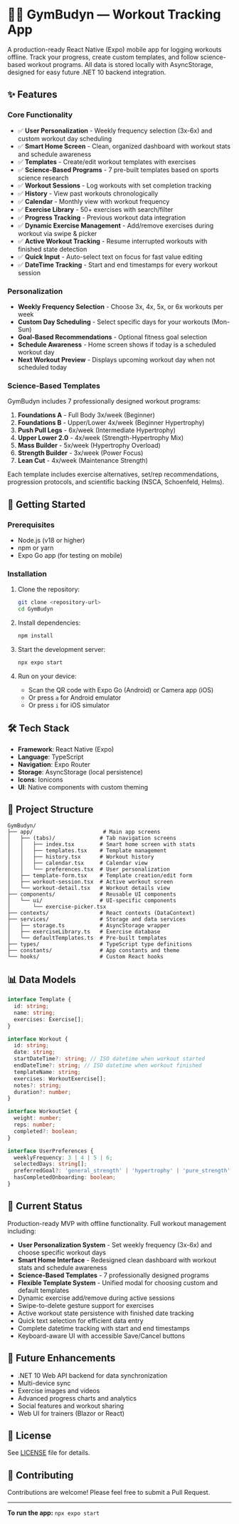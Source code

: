 # 🏋️‍♂️ GymBudyn — Workout Tracking App

A production-ready React Native (Expo) mobile app for logging workouts offline. Track your progress, create custom templates, and follow science-based workout programs. All data is stored locally with AsyncStorage, designed for easy future .NET 10 backend integration.

## ✨ Features

### Core Functionality
- ✅ **User Personalization** - Weekly frequency selection (3x-6x) and custom workout day scheduling
- ✅ **Smart Home Screen** - Clean, organized dashboard with workout stats and schedule awareness
- ✅ **Templates** - Create/edit workout templates with exercises
- ✅ **Science-Based Programs** - 7 pre-built templates based on sports science research
- ✅ **Workout Sessions** - Log workouts with set completion tracking
- ✅ **History** - View past workouts chronologically
- ✅ **Calendar** - Monthly view with workout frequency
- ✅ **Exercise Library** - 50+ exercises with search/filter
- ✅ **Progress Tracking** - Previous workout data integration
- ✅ **Dynamic Exercise Management** - Add/remove exercises during workout via swipe & picker
- ✅ **Active Workout Tracking** - Resume interrupted workouts with finished state detection
- ✅ **Quick Input** - Auto-select text on focus for fast value editing
- ✅ **DateTime Tracking** - Start and end timestamps for every workout session

### Personalization
- **Weekly Frequency Selection** - Choose 3x, 4x, 5x, or 6x workouts per week
- **Custom Day Scheduling** - Select specific days for your workouts (Mon-Sun)
- **Goal-Based Recommendations** - Optional fitness goal selection
- **Schedule Awareness** - Home screen shows if today is a scheduled workout day
- **Next Workout Preview** - Displays upcoming workout day when not scheduled today

### Science-Based Templates
GymBudyn includes 7 professionally designed workout programs:
1. **Foundations A** - Full Body 3x/week (Beginner)
2. **Foundations B** - Upper/Lower 4x/week (Beginner Hypertrophy)
3. **Push Pull Legs** - 6x/week (Intermediate Hypertrophy)
4. **Upper Lower 2.0** - 4x/week (Strength-Hypertrophy Mix)
5. **Mass Builder** - 5x/week (Hypertrophy Overload)
6. **Strength Builder** - 3x/week (Power Focus)
7. **Lean Cut** - 4x/week (Maintenance Strength)

Each template includes exercise alternatives, set/rep recommendations, progression protocols, and scientific backing (NSCA, Schoenfeld, Helms).

## 🚀 Getting Started

### Prerequisites

- Node.js (v18 or higher)
- npm or yarn
- Expo Go app (for testing on mobile)

### Installation

1. Clone the repository:
   ```bash
   git clone <repository-url>
   cd GymBudyn
   ```

2. Install dependencies:
   ```bash
   npm install
   ```

3. Start the development server:
   ```bash
   npx expo start
   ```

4. Run on your device:
   - Scan the QR code with Expo Go (Android) or Camera app (iOS)
   - Or press `a` for Android emulator
   - Or press `i` for iOS simulator

## 🛠️ Tech Stack

- **Framework**: React Native (Expo)
- **Language**: TypeScript
- **Navigation**: Expo Router
- **Storage**: AsyncStorage (local persistence)
- **Icons**: Ionicons
- **UI**: Native components with custom theming

## 📁 Project Structure

```
GymBudyn/
├── app/                      # Main app screens
│   ├── (tabs)/              # Tab navigation screens
│   │   ├── index.tsx        # Smart home screen with stats
│   │   ├── templates.tsx    # Template management
│   │   ├── history.tsx      # Workout history
│   │   ├── calendar.tsx     # Calendar view
│   │   └── preferences.tsx  # User personalization
│   ├── template-form.tsx    # Template creation/edit form
│   ├── workout-session.tsx  # Active workout screen
│   └── workout-detail.tsx   # Workout details view
├── components/              # Reusable UI components
│   └── ui/                  # UI-specific components
│       └── exercise-picker.tsx
├── contexts/                # React contexts (DataContext)
├── services/                # Storage and data services
│   ├── storage.ts           # AsyncStorage wrapper
│   ├── exerciseLibrary.ts   # Exercise database
│   └── defaultTemplates.ts  # Pre-built templates
├── types/                   # TypeScript type definitions
├── constants/               # App constants and theme
└── hooks/                   # Custom React hooks
```

## 📊 Data Models

```typescript
interface Template {
  id: string;
  name: string;
  exercises: Exercise[];
}

interface Workout {
  id: string;
  date: string;
  startDateTime?: string; // ISO datetime when workout started
  endDateTime?: string; // ISO datetime when workout finished
  templateName: string;
  exercises: WorkoutExercise[];
  notes?: string;
  duration?: number;
}

interface WorkoutSet {
  weight: number;
  reps: number;
  completed?: boolean;
}

interface UserPreferences {
  weeklyFrequency: 3 | 4 | 5 | 6;
  selectedDays: string[];
  preferredGoal?: 'general_strength' | 'hypertrophy' | 'pure_strength' | 'cutting_phase' | 'lean_bulk';
  hasCompletedOnboarding: boolean;
}
```

## 🎯 Current Status

Production-ready MVP with offline functionality. Full workout management including:
- **User Personalization System** - Set weekly frequency (3x-6x) and choose specific workout days
- **Smart Home Interface** - Redesigned clean dashboard with workout stats and schedule awareness
- **Science-Based Templates** - 7 professionally designed programs
- **Flexible Template System** - Unified modal for choosing custom and default templates
- Dynamic exercise add/remove during active sessions
- Swipe-to-delete gesture support for exercises
- Active workout state persistence with finished date tracking
- Quick text selection for efficient data entry
- Complete datetime tracking with start and end timestamps
- Keyboard-aware UI with accessible Save/Cancel buttons

## 🔮 Future Enhancements

- .NET 10 Web API backend for data synchronization
- Multi-device sync
- Exercise images and videos
- Advanced progress charts and analytics
- Social features and workout sharing
- Web UI for trainers (Blazor or React)

## 📄 License

See [LICENSE](LICENSE) file for details.

## 🤝 Contributing

Contributions are welcome! Please feel free to submit a Pull Request.

---

**To run the app:** `npx expo start`
